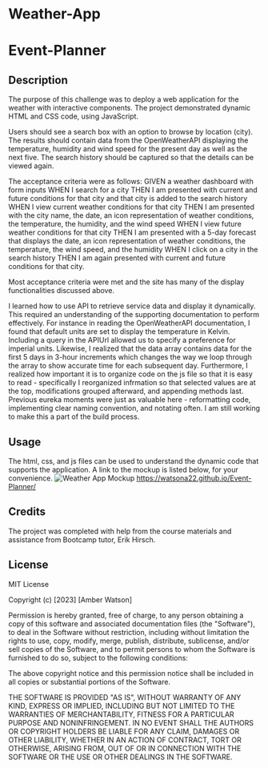 # Weather-App
# Event-Planner
## Description

The purpose of this challenge was to deploy a web application for the weather with interactive components. The project demonstrated dynamic HTML and CSS code, using JavaScript. 

Users should see a search box with an option to browse by location (city). The results should contain data from the OpenWeatherAPI displaying the temperature, humidity and wind speed for the present day as well as the next five. The search history should be captured so that the details can be viewed again. 

The acceptance criteria were as follows: 
GIVEN a weather dashboard with form inputs
WHEN I search for a city
THEN I am presented with current and future conditions for that city and that city is added to the search history
WHEN I view current weather conditions for that city
THEN I am presented with the city name, the date, an icon representation of weather conditions, the temperature, the humidity, and the wind speed
WHEN I view future weather conditions for that city
THEN I am presented with a 5-day forecast that displays the date, an icon representation of weather conditions, the temperature, the wind speed, and the humidity
WHEN I click on a city in the search history
THEN I am again presented with current and future conditions for that city.

Most acceptance criteria were met and the site has many of the display functionalities discussed above.

I learned how to use API to retrieve service data and display it dynamically. This required an understanding of the supporting documentation to perform effectively. For instance in reading the OpenWeatherAPI documentation, I found that default units are set to display the temperature in Kelvin. Including a query in the APIUrl allowed us to specify a preference for imperial units. Likewise, I realized that the data array contains data for the first 5 days in 3-hour increments which changes the way we loop through the array to show accurate time for each subsequent day. Furthermore, I realized how important it is to organize code on the js file so that it is easy to read - specifically I reorganized infrmation so that selected values are at the top, modifications grouped afterward, and appending methods last.  Previous eureka moments were just as valuable here - reformatting code, implementing clear naming convention, and notating often.  I am still working to make this a part of the build process. 
## Usage

The html, css, and js files can be used to understand the dynamic code that supports the application. A link to the mockup is listed below, for your convenience. 
![Weather App Mockup](./Assets/Event-planner-mockup.png)
https://watsona22.github.io/Event-Planner/

## Credits

The project was completed with help from the course materials and assistance from Bootcamp tutor, Erik Hirsch.

## License

MIT License

Copyright (c) [2023] [Amber Watson]

Permission is hereby granted, free of charge, to any person obtaining a copy
of this software and associated documentation files (the "Software"), to deal
in the Software without restriction, including without limitation the rights
to use, copy, modify, merge, publish, distribute, sublicense, and/or sell
copies of the Software, and to permit persons to whom the Software is
furnished to do so, subject to the following conditions:

The above copyright notice and this permission notice shall be included in all
copies or substantial portions of the Software.

THE SOFTWARE IS PROVIDED "AS IS", WITHOUT WARRANTY OF ANY KIND, EXPRESS OR
IMPLIED, INCLUDING BUT NOT LIMITED TO THE WARRANTIES OF MERCHANTABILITY,
FITNESS FOR A PARTICULAR PURPOSE AND NONINFRINGEMENT. IN NO EVENT SHALL THE
AUTHORS OR COPYRIGHT HOLDERS BE LIABLE FOR ANY CLAIM, DAMAGES OR OTHER
LIABILITY, WHETHER IN AN ACTION OF CONTRACT, TORT OR OTHERWISE, ARISING FROM,
OUT OF OR IN CONNECTION WITH THE SOFTWARE OR THE USE OR OTHER DEALINGS IN THE
SOFTWARE.
